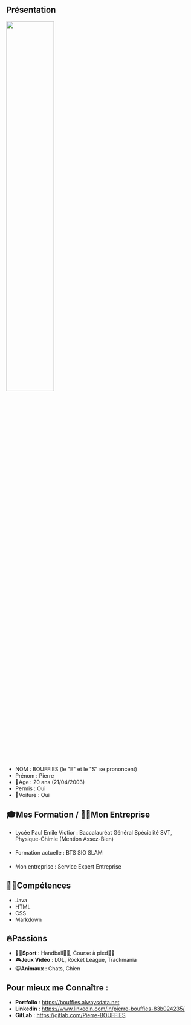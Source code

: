 ## Présentation
<img src="https://i.imgur.com/tRqTIdl.gif" width="50%"/>

- NOM : BOUFFIES (le "E" et le "S" se prononcent)
- Prénom : Pierre
- 🥳Age : 20 ans (21/04/2003)
- Permis : Oui
- 🚗Voiture : Oui
## 🎓Mes Formation / 👨‍⚖️Mon Entreprise
- Lycée Paul Emile Victior : Baccalauréat Général Spécialité SVT, Physique-Chimie (Mention Assez-Bien)
####
- Formation actuelle : BTS SIO SLAM
####
- Mon entreprise : Service Expert Entreprise
## 👨‍💻Compétences
- Java
- HTML
- CSS
- Markdown

## 🔥Passions
- 🚴‍♂️**Sport** : Handball🤾‍♀️, Course à pied🏃‍♂️
- 🎮**Jeux Vidéo** : LOL, Rocket League, Trackmania
- 😺**Animaux** : Chats, Chien

## Pour mieux me Connaître :
- **Portfolio** : https://bouffies.alwaysdata.net
- **Linkedin** : https://www.linkedin.com/in/pierre-bouffies-83b024235/
- **GitLab** : https://gitlab.com/Pierre-BOUFFIES

